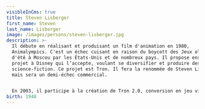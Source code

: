 ```yaml
---
visibleInCms: true
title: Steven Lisberger
first_name: Steven
last_name: Lisberger
image: /images/persons/steven-lisberger.jpg
description: >-
  Il débute en réalisant et produisant un film d'animation en 1980,
  Animalympics. C'est un échec cuisant en raison du boycott des Jeux olympiques
  d'été à Moscou par les États-Unis et de nombreux pays. Il propose ensuite un
  projet à Disney qui l’accepte, voulant se diversifier et produire des films de
  science-fiction. Ce projet est Tron. Il fera la renommée de Steven Lisberger
  mais sera un demi-échec commercial.


  En 2003, il participe à la création de Tron 2.0, conversion en jeu vidéo de Tron.
birth: 1948
---
```

